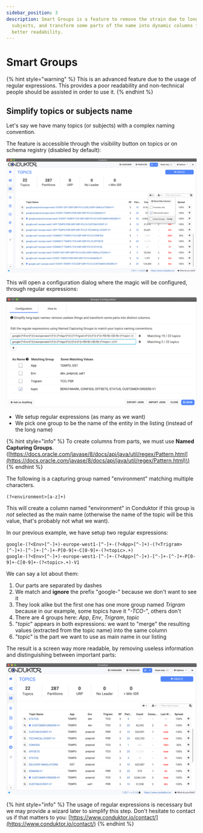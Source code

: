 ```yaml
---
sidebar_position: 3
description: Smart Groups is a feature to remove the strain due to long names of topics or
  subjects, and transform some parts of the name into dynamic columns for a
  better readability.
---
```


# Smart Groups

{% hint style="warning" %}
This is an advanced feature due to the usage of regular expressions. This provides a poor readability and non-technical people should be assisted in order to use it.
{% endhint %}

## Simplify topics or subjects name

Let's say we have many topics \(or subjects\) with a complex naming convention.

The feature is accessible through the visibility button on topics or on schema registry \(disabled by default\):

![A list of topics with long names, difficult to identify quickly](../.gitbook/assets/screenshot-2020-05-01-at-01.14.32.png)

This will open a configuration dialog where the magic will be configured, through regular expressions:

![](../.gitbook/assets/screenshot-2020-05-01-at-01.18.56.png)

- We setup regular expressions \(as many as we want\)
- We pick one group to be the name of the entity in the listing \(instead of the long name\)

{% hint style="info" %}
To create columns from parts, we must use **Named Capturing Groups**. \([https://docs.oracle.com/javase/8/docs/api/java/util/regex/Pattern.html](https://docs.oracle.com/javase/8/docs/api/java/util/regex/Pattern.html)\)
{% endhint %}

The following is a capturing group named "environment" matching multiple characters.

```text
(?<environment>[a-z]+)
```

This will create a column named "environment" in Conduktor if this group is _not_ selected as the main name \(otherwise the name of the topic will be this value, that's probably not what we want\).

In our previous example, we have setup two regular expressions:

```text
google-(?<Env>[^-]+)-europe-west1-[^-]+-(?<App>[^-]+)-(?<Trigram>[^-]+)-[^-]+-[^-]+-P[0-9]+-C[0-9]+-(?<topic>.+)
google-(?<Env>[^-]+)-europe-west1-[^-]+-(?<App>[^-]+)-[^-]+-[^-]+-P[0-9]+-C[0-9]+-(?<topic>.+)-V1
```

We can say a lot about them:

1. Our parts are separated by dashes
2. We match and **ignore** the prefix "google-" because we don't want to see it
3. They look alike but the first one has one more group named _Trigram_ because in our example, some topics have it "_-TCO-_", others don't
4. There are 4 groups here: _App_, _Env_, _Trigram_, _topic_
5. "_topic_" appears in both expressions: we want to "merge" the resulting values \(extracted from the topic name\) into the same column
6. "_topic_" is the part we want to use as main name in our listing

The result is a screen way more readable, by removing useless information and distinguishing between important parts:

![](../.gitbook/assets/screenshot-2020-05-01-at-01.43.05.png)

{% hint style="info" %}
The usage of regular expressions is necessary but we may provide a wizard later to simplify this step. Don't hesitate to contact us if that matters to you: [https://www.conduktor.io/contact/](https://www.conduktor.io/contact/)
{% endhint %}
